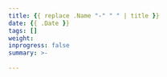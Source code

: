 ```yaml
---
title: {{ replace .Name "-" " " | title }}
date: {{ .Date }}
tags: []
weight: 
inprogress: false
summary: >-
   
---
```


